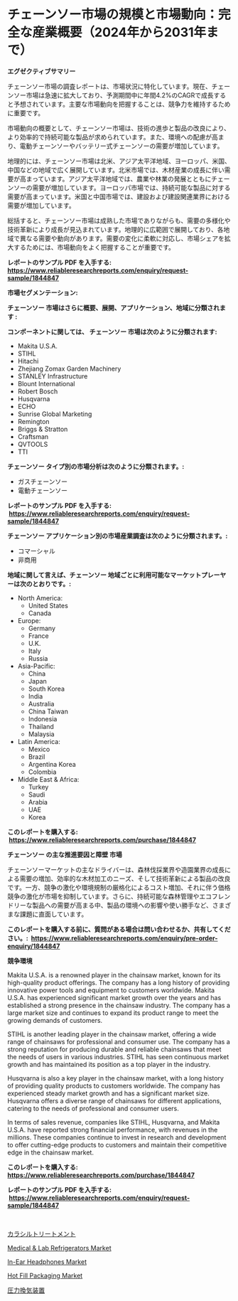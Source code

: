 <p><h1>チェーンソー市場の規模と市場動向：完全な産業概要（2024年から2031年まで）</h1></p><p><strong>エグゼクティブサマリー</strong></p>
<p><p>チェーンソー市場の調査レポートは、市場状況に特化しています。現在、チェーンソー市場は急速に拡大しており、予測期間中に年間4.2%のCAGRで成長すると予想されています。主要な市場動向を把握することは、競争力を維持するために重要です。</p><p>市場動向の概要として、チェーンソー市場は、技術の進歩と製品の改良により、より効率的で持続可能な製品が求められています。また、環境への配慮が高まり、電動チェーンソーやバッテリー式チェーンソーの需要が増加しています。</p><p>地理的には、チェーンソー市場は北米、アジア太平洋地域、ヨーロッパ、米国、中国などの地域で広く展開しています。北米市場では、木材産業の成長に伴い需要が高まっています。アジア太平洋地域では、農業や林業の発展とともにチェーンソーの需要が増加しています。ヨーロッパ市場では、持続可能な製品に対する需要が高まっています。米国と中国市場では、建設および建設関連業界における需要が増加しています。</p><p>総括すると、チェーンソー市場は成熟した市場でありながらも、需要の多様化や技術革新により成長が見込まれています。地理的に広範囲で展開しており、各地域で異なる需要や動向があります。需要の変化に柔軟に対応し、市場シェアを拡大するためには、市場動向をよく把握することが重要です。</p></p>
<p><strong>レポートのサンプル PDF を入手する: <a href="https://www.reliableresearchreports.com/enquiry/request-sample/1844847">https://www.reliableresearchreports.com/enquiry/request-sample/1844847</a></strong></p>
<p><strong>市場セグメンテーション:</strong></p>
<p><strong> チェーンソー 市場はさらに概要、展開、アプリケーション、地域に分類されます :</strong></p>
<p><strong>コンポーネントに関しては、 チェーンソー 市場は次のように分類されます: &nbsp;</strong></p>
<p><ul><li>Makita U.S.A.</li><li>STIHL</li><li>Hitachi</li><li>Zhejiang Zomax Garden Machinery</li><li>STANLEY Infrastructure</li><li>Blount International</li><li>Robert Bosch</li><li>Husqvarna</li><li>ECHO</li><li>Sunrise Global Marketing</li><li>Remington</li><li>Briggs & Stratton</li><li>Craftsman</li><li>QVTOOLS</li><li>TTI</li></ul></p>
<p><strong> チェーンソー タイプ別の市場分析は次のように分類されます。:</strong></p>
<p><ul><li>ガスチェーンソー</li><li>電動チェーンソー</li></ul></p>
<p><strong>レポートのサンプル PDF を入手する: &nbsp;<a href="https://www.reliableresearchreports.com/enquiry/request-sample/1844847">https://www.reliableresearchreports.com/enquiry/request-sample/1844847</a></strong></p>
<p><strong> チェーンソー アプリケーション別の市場産業調査は次のように分類されます。:</strong></p>
<p><ul><li>コマーシャル</li><li>非商用</li></ul></p>
<p><strong>地域に関して言えば、チェーンソー 地域ごとに利用可能なマーケットプレーヤーは次のとおりです。:</strong></p>
<p><ul>
    <li>
        North America:
        <ul>
            <li>United States</li>
            <li>Canada</li>
        </ul>
    </li>
    <li>
        Europe:
        <ul>
            <li>Germany</li>
            <li>France</li>
            <li>U.K.</li>
            <li>Italy</li>
            <li>Russia</li>
        </ul>
    </li>
    <li>
        Asia-Pacific:
        <ul>
            <li>China</li>
            <li>Japan</li>
            <li>South Korea</li>
            <li>India</li>
            <li>Australia</li>
            <li>China Taiwan</li>
            <li>Indonesia</li>
            <li>Thailand</li>
            <li>Malaysia</li>
        </ul>
    </li>
    <li>
        Latin America:
        <ul>
            <li>Mexico</li>
            <li>Brazil</li>
            <li>Argentina Korea</li>
            <li>Colombia</li>
        </ul>
    </li>
    <li>
        Middle East & Africa:
        <ul>
            <li>Turkey</li>
            <li>Saudi</li>
            <li>Arabia</li>
            <li>UAE</li>
            <li>Korea</li>
        </ul>
    </li>
    </ul></p>
<p><strong>このレポートを購入する: &nbsp;<a href="https://www.reliableresearchreports.com/purchase/1844847">https://www.reliableresearchreports.com/purchase/1844847</a></strong></p>
<p><strong>チェーンソー の主な推進要因と障壁 市場</strong></p>
<p><p>チェーンソーマーケットの主なドライバーは、森林伐採業界や造園業界の成長による需要の増加、効率的な木材加工のニーズ、そして技術革新による製品の改良です。一方、競争の激化や環境規制の厳格化によるコスト増加、それに伴う価格競争の激化が市場を抑制しています。さらに、持続可能な森林管理やエコフレンドリーな製品への需要が高まる中、製品の環境への影響や使い勝手など、さまざまな課題に直面しています。</p></p>
<p><strong>このレポートを購入する前に、質問がある場合は問い合わせるか、共有してください。:&nbsp; <a href="https://www.reliableresearchreports.com/enquiry/pre-order-enquiry/1844847">https://www.reliableresearchreports.com/enquiry/pre-order-enquiry/1844847</a></strong></p>
<p><strong>競争環境</strong></p>
<p><p>Makita U.S.A. is a renowned player in the chainsaw market, known for its high-quality product offerings. The company has a long history of providing innovative power tools and equipment to customers worldwide. Makita U.S.A. has experienced significant market growth over the years and has established a strong presence in the chainsaw industry. The company has a large market size and continues to expand its product range to meet the growing demands of customers.</p><p>STIHL is another leading player in the chainsaw market, offering a wide range of chainsaws for professional and consumer use. The company has a strong reputation for producing durable and reliable chainsaws that meet the needs of users in various industries. STIHL has seen continuous market growth and has maintained its position as a top player in the industry.</p><p>Husqvarna is also a key player in the chainsaw market, with a long history of providing quality products to customers worldwide. The company has experienced steady market growth and has a significant market size. Husqvarna offers a diverse range of chainsaws for different applications, catering to the needs of professional and consumer users.</p><p>In terms of sales revenue, companies like STIHL, Husqvarna, and Makita U.S.A. have reported strong financial performance, with revenues in the millions. These companies continue to invest in research and development to offer cutting-edge products to customers and maintain their competitive edge in the chainsaw market.</p></p>
<p><strong>このレポートを購入する: &nbsp; <a href="https://www.reliableresearchreports.com/purchase/1844847">https://www.reliableresearchreports.com/purchase/1844847</a></strong></p>
<p><strong>レポートのサンプル PDF を入手する: &nbsp;<a href="https://www.reliableresearchreports.com/enquiry/request-sample/1844847">https://www.reliableresearchreports.com/enquiry/request-sample/1844847</a></strong><strong></strong></p>
<p>&nbsp;</p>
<p><p><a href="https://medium.com/@darrensipes1990/%E3%82%AB%E3%83%A9%E3%82%B7%E3%83%AB%E6%B2%BB%E7%99%82%E5%B8%82%E5%A0%B4-%E7%AB%B6%E4%BA%89%E5%88%86%E6%9E%90-%E5%B8%82%E5%A0%B4%E5%8B%95%E5%90%91-2031%E5%B9%B4%E3%81%BE%E3%81%A7%E3%81%AE%E4%BA%88%E6%B8%AC-2b593b5eb950">カラシルトリートメント</a></p><p><a href="https://bubble-tree-ea4.notion.site/Medical-Lab-Refrigerators-Market-Provides-a-Comprehensive-Analysis-Including-a-Macro-Overview-of-t-146a5fccb00d49c19a44a8cdd09ec307">Medical & Lab Refrigerators Market</a></p><p><a href="https://thundering-castanet-c65.notion.site/In-Ear-Headphones-Market-Size-Market-Trends-and-Growth-Outlook-forecasted-for-period-from-2024-to--85d3410fb3ef4060aacb1cc425816173">In-Ear Headphones Market</a></p><p><a href="https://view.publitas.com/reportprime-1/hot-fill-packaging-market-size-growing-and-forecasted-for-period-from-2024-2031-and-provides-complete-market-analysis-of-this-market/">Hot Fill Packaging Market</a></p><p><a href="https://medium.com/@samirmayert1/%E5%9C%A7%E5%8A%9B%E6%8F%9B%E6%B0%97%E6%A9%9F%E5%B8%82%E5%A0%B4-2031%E5%B9%B4%E3%81%BE%E3%81%A7%E3%81%AE%E3%83%88%E3%83%AC%E3%83%B3%E3%83%89-%E4%BA%88%E6%B8%AC-%E7%AB%B6%E4%BA%89%E5%88%86%E6%9E%90-a54c0ab8d0cd">圧力換気装置</a></p></p>